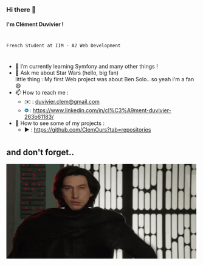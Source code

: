 
### Hi there :wave:
#### I'm Clément Duvivier !
#
### 
    French Student at IIM - A2 Web Development
#
- 🌱 I’m currently learning Symfony and many other things !
- 💬 Ask me about Star Wars (hello, big fan)    
little thing : My first Web project was about Ben Solo.. so yeah i'm a fan :smile:
- 📫 How to reach me : 
    - :envelope: : duvivier.clem@gmail.com
    - <img src="img/linkedIn-logo.png" alt="My Project GIF" width="10" height="10"> : https://www.linkedin.com/in/cl%C3%A9ment-duvivier-263b61183/
- :eyes: How to see some of my projects : 
    - :arrow_forward: : https://github.com/ClemOurs?tab=repositories
#
## and don't forget..
<img src="img/kylo-approves.gif" alt="My Project GIF" width="500" height="250">